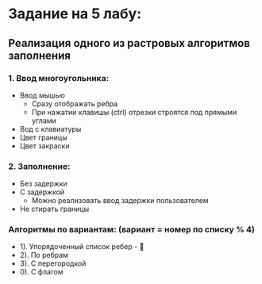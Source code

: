# Задание на 5 лабу:
## Реализация одного из растровых алгоритмов заполнения
### 1. Ввод многоугольника:
   - Ввод мышью
     - Сразу отображать ребра
     - При нажатии клавишы (ctrl) отрезки строятся под прямыми углами
   - Вод с клавиатуры
   - Цвет границы
   - Цвет закраски
### 2. Заполнение:
   - Без задержки
   - С задержкой
     - Можно реализовать ввод задержки пользователем
   - Не стирать границы

### Алгоритмы по вариантам: (вариант = номер по списку % 4)
- 1). Упорядоченный список ребер - 😬
- 2). По ребрам
- 3). С перегородкой
- 0). С флагом
